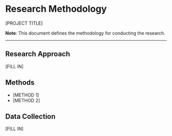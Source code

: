 # Research Methodology

[PROJECT TITLE]

**Note**: This document defines the methodology for conducting the research.

---

## Research Approach
[FILL IN]

## Methods
- [METHOD 1]
- [METHOD 2]

## Data Collection
[FILL IN]